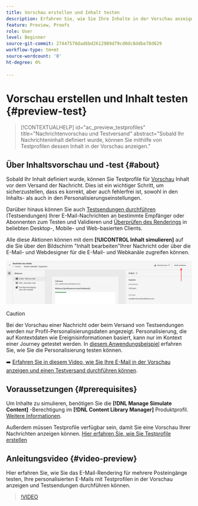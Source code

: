 ```yaml
---
title: Vorschau erstellen und Inhalt testen
description: Erfahren Sie, wie Sie Ihre Inhalte in der Vorschau anzeigen und testen können.
feature: Preview, Proofs
role: User
level: Beginner
source-git-commit: 27447578dad6bd2612989d79cd0dc8ddbe78d629
workflow-type: tm+mt
source-wordcount: '0'
ht-degree: 0%

---
```


# Vorschau erstellen und Inhalt testen {#preview-test}

>[!CONTEXTUALHELP]
>id="ac_preview_testprofiles"
>title="Nachrichtenvorschau und Testversand"
>abstract="Sobald Ihr Nachrichteninhalt definiert wurde, können Sie mithilfe von Testprofilen dessen Inhalt in der Vorschau anzeigen."

## Über Inhaltsvorschau und -test {#about}

Sobald Ihr Inhalt definiert wurde, können Sie Testprofile für [Vorschau](preview.md) Inhalt vor dem Versand der Nachricht. Dies ist ein wichtiger Schritt, um sicherzustellen, dass es korrekt, aber auch fehlerfrei ist, sowohl in den Inhalts- als auch in den Personalisierungseinstellungen.

Darüber hinaus können Sie auch [Testsendungen durchführen](proofs.md) (Testsendungen) Ihrer E-Mail-Nachrichten an bestimmte Empfänger oder Abonnenten zum Testen und Validieren und [Überprüfen des Renderings](rendering.md) in beliebten Desktop-, Mobile- und Web-basierten Clients.

Alle diese Aktionen können mit dem **[!UICONTROL Inhalt simulieren]** auf die Sie über den Bildschirm &quot;Inhalt bearbeiten&quot;Ihrer Nachricht oder über die E-Mail- und Webdesigner für die E-Mail- und Webkanäle zugreifen können.

![](../email/assets/email-preview-button.png)

>[!CAUTION]
>
>Bei der Vorschau einer Nachricht oder beim Versand von Testsendungen werden nur Profil-Personalisierungsdaten angezeigt. Personalisierung, die auf Kontextdaten wie Ereignisinformationen basiert, kann nur im Kontext einer Journey getestet werden. In [diesem Anwendungsbeispiel](../personalization/personalization-use-case.md) erfahren Sie, wie Sie die Personalisierung testen können.

➡️ [Erfahren Sie in diesem Video, wie Sie Ihre E-Mail in der Vorschau anzeigen und einen Testversand durchführen können](#video-preview).

## Voraussetzungen {#prerequisites}

Um Inhalte zu simulieren, benötigen Sie die **[!DNL Manage Simulate Content]** -Berechtigung im **[!DNL Content Library Manager]** Produktprofil. [Weitere Informationen](../administration/ootb-product-profiles.md#content-library-manager).

Außerdem müssen Testprofile verfügbar sein, damit Sie eine Vorschau Ihrer Nachrichten anzeigen können. [Hier erfahren Sie, wie Sie Testprofile erstellen](../audience/creating-test-profiles.md)

## Anleitungsvideo {#video-preview}

Hier erfahren Sie, wie Sie das E-Mail-Rendering für mehrere Posteingänge testen, Ihre personalisierten E-Mails mit Testprofilen in der Vorschau anzeigen und Testsendungen durchführen können.

>[!VIDEO](https://video.tv.adobe.com/v/334239?quality=12)
